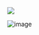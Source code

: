 <div align=left> 
    <a href="https://github.com/CMC-Hackathon-Team1">
        <img src="https://img.shields.io/badge/-Github-000000?style=flat&logo=Github">
    </a>  
</div>

![image](https://github.com/CMC-Hackathon-Team1/.github//profile/gate.png?raw=true)
